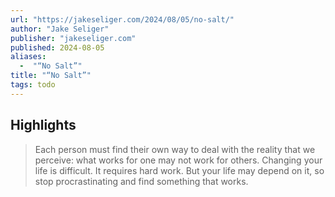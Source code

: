 ```yaml
---
url: "https://jakeseliger.com/2024/08/05/no-salt/"
author: "Jake Seliger"
publisher: "jakeseliger.com"
published: 2024-08-05
aliases:
  -  "“No Salt”"
title: "“No Salt”"
tags: todo
---
```


## Highlights
> Each person must find their own way to deal with the reality that we perceive: what works for one may not work for others. Changing your life is difficult. It requires hard work. But your life may depend on it, so stop procrastinating and find something that works.

